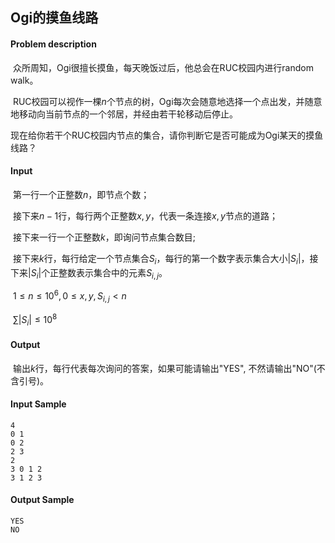 ## Ogi的摸鱼线路

#### Problem description

​	众所周知，Ogi很擅长摸鱼，每天晚饭过后，他总会在RUC校园内进行random walk。

​	RUC校园可以视作一棵$n$个节点的树，Ogi每次会随意地选择一个点出发，并随意地移动向当前节点的一个邻居，并经由若干轮移动后停止。

​	现在给你若干个RUC校园内节点的集合，请你判断它是否可能成为Ogi某天的摸鱼线路？

#### Input

​	第一行一个正整数$n$，即节点个数；

​	接下来$n-1$行，每行两个正整数$x,y$，代表一条连接$x,y$节点的道路；

​	接下来一行一个正整数$k$，即询问节点集合数目;

​	接下来$k$行，每行给定一个节点集合$S_i$，每行的第一个数字表示集合大小$|S_i|$，接下来$|S_i|$个正整数表示集合中的元素$S_{i,j}$。

​	$1 \le n \le 10^6, 0 \le x,y,S_{i,j} < n$

​	$\sum |S_i| \le 10^8$

#### Output

​	输出$k$行，每行代表每次询问的答案，如果可能请输出"YES", 不然请输出"NO"(不含引号)。

#### Input Sample

```
4
0 1
0 2
2 3
2
3 0 1 2
3 1 2 3
```

#### Output Sample

```
YES
NO
```



